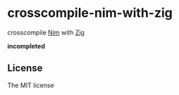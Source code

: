 # crosscompile-nim-with-zig

crosscompile [Nim](https://nim-lang.org/) with [Zig](https://ziglang.org/)

**incompleted**

## License

The MIT license
